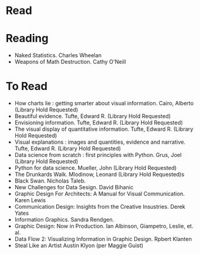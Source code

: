 # Read


# Reading

- Naked Statistics. Charles Wheelan
- Weapons of Math Destruction. Cathy O'Neill

# To Read

- How charts lie : getting smarter about visual information. Cairo, Alberto (Library Hold Requested)
- Beautiful evidence. Tufte, Edward R. (Library Hold Requested)
- Envisioning information. Tufte, Edward R. (Library Hold Requested)
- The visual display of quantitative information. Tufte, Edward R. (Library Hold Requested)
- Visual explanations : images and quantities, evidence and narrative. Tufte, Edward R. (Library Hold Requested)
- Data science from scratch : first principles with Python. Grus, Joel (Library Hold Requested)
- Python for data science. Mueller, John (Library Hold Requested)
- The Drunkards Walk. Mlodinow, Leonard (Library Hold Requested)s
- Black Swan. Nicholas Taleb.
- New Challenges for Data Sesign. David Bihanic
- Graphic Design For Architects: A Manual for Visual Communication. Karen Lewis
- Communication Design: Insights from the Creative Insustries. Derek Yates
- Information Graphics. Sandra Rendgen.
- Graphic Design: Now in Production. Ian Albinson, Giampetro, Leslie, et. al.
- Data Flow 2: Visualizing Information in Graphic Design. Rpbert Klanten
- Steal Like an Artist Austin Klyon (per Maggie Guist)